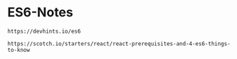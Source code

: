 # ES6-Notes
```
https://devhints.io/es6

https://scotch.io/starters/react/react-prerequisites-and-4-es6-things-to-know
```
